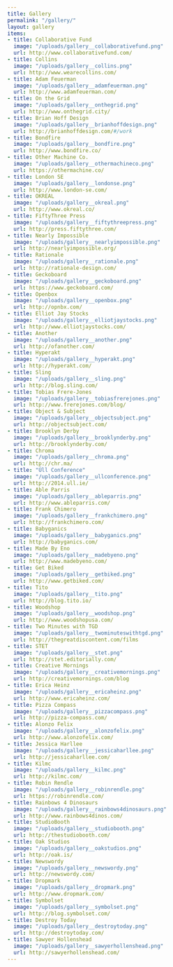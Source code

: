 ```yaml
---
title: Gallery
permalink: "/gallery/"
layout: gallery
items:
- title: Collaborative Fund
  image: "/uploads/gallery__collaborativefund.png"
  url: http://www.collaborativefund.com/
- title: Collins
  image: "/uploads/gallery__collins.png"
  url: http://www.wearecollins.com/
- title: Adam Feuerman
  image: "/uploads/gallery__adamfeuerman.png"
  url: http://www.adamfeuerman.com/
- title: On the Grid
  image: "/uploads/gallery__onthegrid.png"
  url: http://www.onthegrid.city/
- title: Brian Hoff Design
  image: "/uploads/gallery__brianhoffdesign.png"
  url: http://brianhoffdesign.com/#/work
- title: Bondfire
  image: "/uploads/gallery__bondfire.png"
  url: http://www.bondfire.co/
- title: Other Machine Co.
  image: "/uploads/gallery__othermachineco.png"
  url: https://othermachine.co/
- title: London SE
  image: "/uploads/gallery__londonse.png"
  url: http://www.london-se.com/
- title: OKREAL
  image: "/uploads/gallery__okreal.png"
  url: http://www.okreal.co/
- title: FiftyThree Press
  image: "/uploads/gallery__fiftythreepress.png"
  url: http://press.fiftythree.com/
- title: Nearly Impossible
  image: "/uploads/gallery__nearlyimpossible.png"
  url: http://nearlyimpossible.org/
- title: Rationale
  image: "/uploads/gallery__rationale.png"
  url: http://rationale-design.com/
- title: Geckoboard
  image: "/uploads/gallery__geckoboard.png"
  url: https://www.geckoboard.com/
- title: Openbox
  image: "/uploads/gallery__openbox.png"
  url: http://opnbx.com/
- title: Elliot Jay Stocks
  image: "/uploads/gallery__elliotjaystocks.png"
  url: http://www.elliotjaystocks.com/
- title: Another
  image: "/uploads/gallery__another.png"
  url: http://ofanother.com/
- title: Hyperakt
  image: "/uploads/gallery__hyperakt.png"
  url: http://hyperakt.com/
- title: Sling
  image: "/uploads/gallery__sling.png"
  url: http://blog.sling.com/
- title: Tobias Frere-Jones
  image: "/uploads/gallery__tobiasfrerejones.png"
  url: http://www.frerejones.com/blog/
- title: Object & Subject
  image: "/uploads/gallery__objectsubject.png"
  url: http://objectsubject.com/
- title: Brooklyn Derby
  image: "/uploads/gallery__brooklynderby.png"
  url: http://brooklynderby.com/
- title: Chroma
  image: "/uploads/gallery__chroma.png"
  url: http://chr.ma/
- title: "Úll Conference"
  image: "/uploads/gallery__ullconference.png"
  url: http://2014.ull.ie/
- title: Able Parris
  image: "/uploads/gallery__ableparris.png"
  url: http://www.ableparris.com/
- title: Frank Chimero
  image: "/uploads/gallery__frankchimero.png"
  url: http://frankchimero.com/
- title: Babyganics
  image: "/uploads/gallery__babyganics.png"
  url: http://babyganics.com/
- title: Made By Eno
  image: "/uploads/gallery__madebyeno.png"
  url: http://www.madebyeno.com/
- title: Get Biked
  image: "/uploads/gallery__getbiked.png"
  url: http://www.getbiked.com/
- title: Tito
  image: "/uploads/gallery__tito.png"
  url: http://blog.tito.io/
- title: Woodshop
  image: "/uploads/gallery__woodshop.png"
  url: http://www.woodshopusa.com/
- title: Two Minutes with TGD
  image: "/uploads/gallery__twominuteswithtgd.png"
  url: http://thegreatdiscontent.com/films
- title: STET
  image: "/uploads/gallery__stet.png"
  url: http://stet.editorially.com/
- title: Creative Mornings
  image: "/uploads/gallery__creativemornings.png"
  url: http://creativemornings.com/blog
- title: Erica Heinz
  image: "/uploads/gallery__ericaheinz.png"
  url: http://www.ericaheinz.com/
- title: Pizza Compass
  image: "/uploads/gallery__pizzacompass.png"
  url: http://pizza-compass.com/
- title: Alonzo Felix
  image: "/uploads/gallery__alonzofelix.png"
  url: http://www.alonzofelix.com/
- title: Jessica Harllee
  image: "/uploads/gallery__jessicaharllee.png"
  url: http://jessicaharllee.com/
- title: Kilmc
  image: "/uploads/gallery__kilmc.png"
  url: http://kilmc.com/
- title: Robin Rendle
  image: "/uploads/gallery__robinrendle.png"
  url: https://robinrendle.com/
- title: Rainbows 4 Dinosaurs
  image: "/uploads/gallery__rainbows4dinosaurs.png"
  url: http://www.rainbows4dinos.com/
- title: StudioBooth
  image: "/uploads/gallery__studiobooth.png"
  url: http://thestudiobooth.com/
- title: Oak Studios
  image: "/uploads/gallery__oakstudios.png"
  url: http://oak.is/
- title: Newswordy
  image: "/uploads/gallery__newswordy.png"
  url: http://newswordy.com/
- title: Dropmark
  image: "/uploads/gallery__dropmark.png"
  url: http://www.dropmark.com/
- title: Symbolset
  image: "/uploads/gallery__symbolset.png"
  url: http://blog.symbolset.com/
- title: Destroy Today
  image: "/uploads/gallery__destroytoday.png"
  url: http://destroytoday.com/
- title: Sawyer Hollenshead
  image: "/uploads/gallery__sawyerhollenshead.png"
  url: http://sawyerhollenshead.com/
---
```


